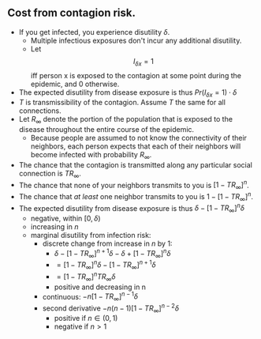 

## Cost from contagion risk.

- If you get infected, you experience disutility $\delta$.
    - Multiple infectious exposures don't incur any additional disutility. 
    - Let $$I_{\delta x}=1$$ iff person x is exposed to the contagion at some point during the epidemic, and 0 otherwise. 
- The expected disutility from disease exposure is thus $Pr(I_{\delta x}=1)\cdot\delta$
- $T$ is transmissibility of the contagion. Assume $T$ the same for all connections.
- Let $R_{\infty}$ denote the portion of the population that is exposed to the disease throughout the entire course of the epidemic. 
    - Because people are assumed to not know the connectivity of their neighbors, each person expects that each of their neighbors will become infected with probability $R_{\infty}$.
- The chance that the contagion is transmitted along any particular social connection is $TR_{\infty}$.
- The chance that none of your neighbors transmits to you is $\left[1-TR_{\infty}\right]^{n}$.
- The chance that *at least* one neighbor transmits to you is $1-\left[1-TR_{\infty}\right]^{n}$.
- The expected disutility from disease exposure is thus $\delta - \left[1-TR_{\infty}\right]^{n}\delta$
    - negative, within $[0,\delta)$
    - increasing in $n$
    - marginal disutility from infection risk:
        - discrete change from increase in $n$ by 1: 
            - $\delta - \left[1-TR_{\infty}\right]^{n+1}\delta - \delta + \left[1-TR_{\infty}\right]^{n}\delta$
            - $=[1-TR_{\infty}]^{n}\delta-[1-TR_{\infty}]^{n+1}\delta$
            - $=[1-TR_{\infty}]^{n}TR_{\infty}\delta$
            - positive and decreasing in n
        - continuous: $-n[1-TR_{\infty}]^{n-1} \delta$
        - second derivative $-n(n-1)[1-TR_{\infty}]^{n-2} \delta$
            - positive if $n\in (0,1)$
            - negative if $n > 1$













































